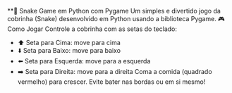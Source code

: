 **🐍 Snake Game em Python com Pygame
Um simples e divertido jogo da cobrinha (Snake) desenvolvido em Python usando a biblioteca Pygame.
🎮 Como Jogar
Controle a cobrinha com as setas do teclado:
- ⬆️ Seta para Cima: move para cima
- ⬇️ Seta para Baixo: move para baixo
- ⬅️ Seta para Esquerda: move para a esquerda
- ➡️ Seta para Direita: move para a direita
Coma a comida (quadrado vermelho) para crescer. Evite bater nas bordas ou em si mesmo!
